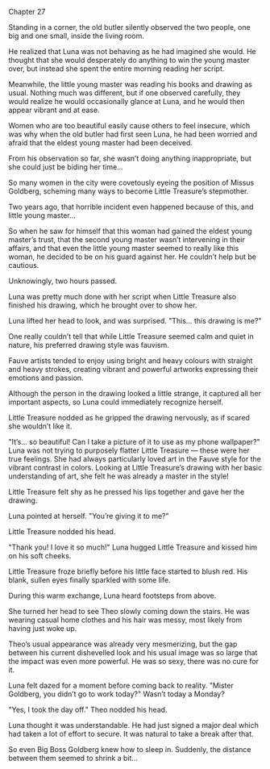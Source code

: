 Chapter 27

Standing in a corner, the old butler silently observed the two people, one big and one small, inside the living room.


He realized that Luna was not behaving as he had imagined she would. He thought that she would desperately do anything to win the young master over, but instead she spent the entire morning reading her script.


Meanwhile, the little young master was reading his books and drawing as usual. Nothing much was different, but if one observed carefully, they would realize he would occasionally glance at Luna, and he would then appear vibrant and at ease.


Women who are too beautiful easily cause others to feel insecure, which was why when the old butler had first seen Luna, he had been worried and afraid that the eldest young master had been deceived.


From his observation so far, she wasn’t doing anything inappropriate, but she could just be biding her time…


So many women in the city were covetously eyeing the position of Missus Goldberg, scheming many ways to become Little Treasure’s stepmother.


Two years ago, that horrible incident even happened because of this, and little young master…


So when he saw for himself that this woman had gained the eldest young master’s trust, that the second young master wasn’t intervening in their affairs, and that even the little young master seemed to really like this woman, he decided to be on his guard against her. He couldn’t help but be cautious.


Unknowingly, two hours passed.


Luna was pretty much done with her script when Little Treasure also finished his drawing, which he brought over to show her.


Luna lifted her head to look, and was surprised. "This… this drawing is me?"


One really couldn’t tell that while Little Treasure seemed calm and quiet in nature, his preferred drawing style was fauvism.


Fauve artists tended to enjoy using bright and heavy colours with straight and heavy strokes, creating vibrant and powerful artworks expressing their emotions and passion.


Although the person in the drawing looked a little strange, it captured all her important aspects, so Luna could immediately recognize herself.


Little Treasure nodded as he gripped the drawing nervously, as if scared she wouldn’t like it.


"It’s… so beautiful! Can I take a picture of it to use as my phone wallpaper?" Luna was not trying to purposely flatter Little Treasure — these were her true feelings. She had always particularly loved art in the Fauve style for the vibrant contrast in colors. Looking at Little Treasure’s drawing with her basic understanding of art, she felt he was already a master in the style!


Little Treasure felt shy as he pressed his lips together and gave her the drawing.


Luna pointed at herself. "You’re giving it to me?"


Little Treasure nodded his head.


"Thank you! I love it so much!" Luna hugged Little Treasure and kissed him on his soft cheeks.


Little Treasure froze briefly before his little face started to blush red. His blank, sullen eyes finally sparkled with some life.


During this warm exchange, Luna heard footsteps from above.


She turned her head to see Theo slowly coming down the stairs. He was wearing casual home clothes and his hair was messy, most likely from having just woke up.


Theo’s usual appearance was already very mesmerizing, but the gap between his current dishevelled look and his usual image was so large that the impact was even more powerful. He was so sexy, there was no cure for it.


Luna felt dazed for a moment before coming back to reality. "Mister Goldberg, you didn’t go to work today?" Wasn’t today a Monday?


"Yes, I took the day off." Theo nodded his head.


Luna thought it was understandable. He had just signed a major deal which had taken a lot of effort to secure. It was natural to take a break after that.


So even Big Boss Goldberg knew how to sleep in. Suddenly, the distance between them seemed to shrink a bit…

